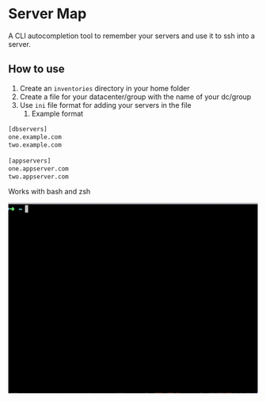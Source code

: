 # Server Map

A CLI autocompletion tool to remember your servers and use it to ssh into a server.

## How to use
1. Create an `inventories` directory in your home folder
2. Create a file for your datacenter/group with the name of your dc/group 
3. Use `ini` file format for adding your servers in the file
	1. Example format
```
[dbservers]
one.example.com
two.example.com

[appservers]
one.appserver.com
two.appserver.com
```

Works with bash and zsh

![servermap](./servermap.gif)
